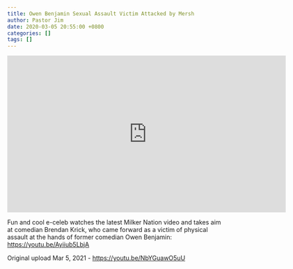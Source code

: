 ```yaml
---
title: Owen Benjamin Sexual Assault Victim Attacked by Mersh
author: Pastor Jim
date: 2020-03-05 20:55:00 +0800
categories: []
tags: []
---
```


<iframe width="640" height="360" scrolling="no" frameborder="0" style="border: none;" src="https://www.bitchute.com/embed/j74VTeolaBmU/"></iframe>

Fun and cool e-celeb watches the latest Milker Nation video and takes aim at comedian Brendan Krick, who came forward as a victim of physical assault at the hands of former comedian Owen Benjamin: https://youtu.be/Ayiiub5LbjA

Original upload Mar 5, 2021 - https://youtu.be/NbYGuawO5uU
